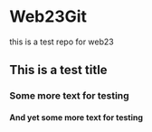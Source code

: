 # Web23Git
this is a test repo for web23 

## This is a test title

### Some more text for testing

#### And yet some more text for testing 
